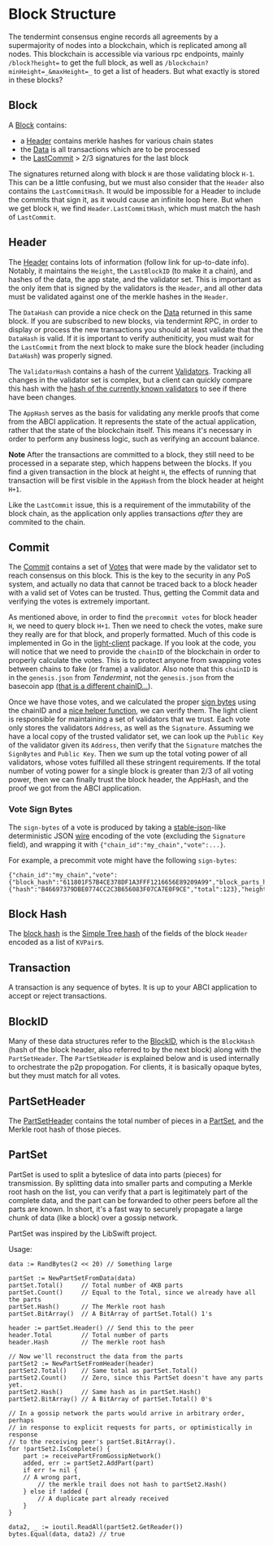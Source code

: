 # Block Structure

The tendermint consensus engine records all agreements by a
supermajority of nodes into a blockchain, which is replicated among all
nodes. This blockchain is accessible via various rpc endpoints, mainly
`/block?height=` to get the full block, as well as
`/blockchain?minHeight=_&maxHeight=_` to get a list of headers. But what
exactly is stored in these blocks?

## Block

A
[Block](https://godoc.org/github.com/tendermint/tendermint/types#Block)
contains:

-   a [Header](#header) contains merkle hashes for various chain states
-   the
    [Data](https://godoc.org/github.com/tendermint/tendermint/types#Data)
    is all transactions which are to be processed
-   the [LastCommit](#commit) &gt; 2/3 signatures for the last block

The signatures returned along with block `H` are those validating block
`H-1`. This can be a little confusing, but we must also consider that
the `Header` also contains the `LastCommitHash`. It would be impossible
for a Header to include the commits that sign it, as it would cause an
infinite loop here. But when we get block `H`, we find
`Header.LastCommitHash`, which must match the hash of `LastCommit`.

## Header

The
[Header](https://godoc.org/github.com/tendermint/tendermint/types#Header)
contains lots of information (follow link for up-to-date info). Notably,
it maintains the `Height`, the `LastBlockID` (to make it a chain), and
hashes of the data, the app state, and the validator set. This is
important as the only item that is signed by the validators is the
`Header`, and all other data must be validated against one of the merkle
hashes in the `Header`.

The `DataHash` can provide a nice check on the
[Data](https://godoc.org/github.com/tendermint/tendermint/types#Data)
returned in this same block. If you are subscribed to new blocks, via
tendermint RPC, in order to display or process the new transactions you
should at least validate that the `DataHash` is valid. If it is
important to verify autheniticity, you must wait for the `LastCommit`
from the next block to make sure the block header (including `DataHash`)
was properly signed.

The `ValidatorHash` contains a hash of the current
[Validators](https://godoc.org/github.com/tendermint/tendermint/types#Validator).
Tracking all changes in the validator set is complex, but a client can
quickly compare this hash with the [hash of the currently known
validators](https://godoc.org/github.com/tendermint/tendermint/types#ValidatorSet.Hash)
to see if there have been changes.

The `AppHash` serves as the basis for validating any merkle proofs that
come from the ABCI application. It represents the state of the actual
application, rather that the state of the blockchain itself. This means
it's necessary in order to perform any business logic, such as verifying
an account balance.

**Note** After the transactions are committed to a block, they still
need to be processed in a separate step, which happens between the
blocks. If you find a given transaction in the block at height `H`, the
effects of running that transaction will be first visible in the
`AppHash` from the block header at height `H+1`.

Like the `LastCommit` issue, this is a requirement of the immutability
of the block chain, as the application only applies transactions *after*
they are commited to the chain.

## Commit

The
[Commit](https://godoc.org/github.com/tendermint/tendermint/types#Commit)
contains a set of
[Votes](https://godoc.org/github.com/tendermint/tendermint/types#Vote)
that were made by the validator set to reach consensus on this block.
This is the key to the security in any PoS system, and actually no data
that cannot be traced back to a block header with a valid set of Votes
can be trusted. Thus, getting the Commit data and verifying the votes is
extremely important.

As mentioned above, in order to find the `precommit votes` for block
header `H`, we need to query block `H+1`. Then we need to check the
votes, make sure they really are for that block, and properly formatted.
Much of this code is implemented in Go in the
[light-client](https://github.com/tendermint/light-client) package. If
you look at the code, you will notice that we need to provide the
`chainID` of the blockchain in order to properly calculate the votes.
This is to protect anyone from swapping votes between chains to fake (or
frame) a validator. Also note that this `chainID` is in the
`genesis.json` from *Tendermint*, not the `genesis.json` from the
basecoin app ([that is a different
chainID...](https://github.com/cosmos/cosmos-sdk/issues/32)).

Once we have those votes, and we calculated the proper [sign
bytes](https://godoc.org/github.com/tendermint/tendermint/types#Vote.WriteSignBytes)
using the chainID and a [nice helper
function](https://godoc.org/github.com/tendermint/tendermint/types#SignBytes),
we can verify them. The light client is responsible for maintaining a
set of validators that we trust. Each vote only stores the validators
`Address`, as well as the `Signature`. Assuming we have a local copy of
the trusted validator set, we can look up the `Public Key` of the
validator given its `Address`, then verify that the `Signature` matches
the `SignBytes` and `Public Key`. Then we sum up the total voting power
of all validators, whose votes fulfilled all these stringent
requirements. If the total number of voting power for a single block is
greater than 2/3 of all voting power, then we can finally trust the
block header, the AppHash, and the proof we got from the ABCI
application.

### Vote Sign Bytes

The `sign-bytes` of a vote is produced by taking a
[stable-json](https://github.com/substack/json-stable-stringify)-like
deterministic JSON [wire](./wire-protocol.html) encoding of the vote
(excluding the `Signature` field), and wrapping it with
`{"chain_id":"my_chain","vote":...}`.

For example, a precommit vote might have the following `sign-bytes`:

```
{"chain_id":"my_chain","vote":{"block_hash":"611801F57B4CE378DF1A3FFF1216656E89209A99","block_parts_header":{"hash":"B46697379DBE0774CC2C3B656083F07CA7E0F9CE","total":123},"height":1234,"round":1,"type":2}}
```

## Block Hash

The [block
hash](https://godoc.org/github.com/tendermint/tendermint/types#Block.Hash)
is the [Simple Tree hash](./merkle.html#simple-tree-with-dictionaries)
of the fields of the block `Header` encoded as a list of `KVPair`s.

## Transaction

A transaction is any sequence of bytes. It is up to your ABCI
application to accept or reject transactions.

## BlockID

Many of these data structures refer to the
[BlockID](https://godoc.org/github.com/tendermint/tendermint/types#BlockID),
which is the `BlockHash` (hash of the block header, also referred to by
the next block) along with the `PartSetHeader`. The `PartSetHeader` is
explained below and is used internally to orchestrate the p2p
propogation. For clients, it is basically opaque bytes, but they must
match for all votes.

## PartSetHeader

The
[PartSetHeader](https://godoc.org/github.com/tendermint/tendermint/types#PartSetHeader)
contains the total number of pieces in a
[PartSet](https://godoc.org/github.com/tendermint/tendermint/types#PartSet),
and the Merkle root hash of those pieces.

## PartSet

PartSet is used to split a byteslice of data into parts (pieces) for
transmission. By splitting data into smaller parts and computing a
Merkle root hash on the list, you can verify that a part is legitimately
part of the complete data, and the part can be forwarded to other peers
before all the parts are known. In short, it's a fast way to securely
propagate a large chunk of data (like a block) over a gossip network.

PartSet was inspired by the LibSwift project.

Usage:

```
data := RandBytes(2 << 20) // Something large

partSet := NewPartSetFromData(data)
partSet.Total()     // Total number of 4KB parts
partSet.Count()     // Equal to the Total, since we already have all the parts
partSet.Hash()      // The Merkle root hash
partSet.BitArray()  // A BitArray of partSet.Total() 1's

header := partSet.Header() // Send this to the peer
header.Total        // Total number of parts
header.Hash         // The merkle root hash

// Now we'll reconstruct the data from the parts
partSet2 := NewPartSetFromHeader(header)
partSet2.Total()    // Same total as partSet.Total()
partSet2.Count()    // Zero, since this PartSet doesn't have any parts yet.
partSet2.Hash()     // Same hash as in partSet.Hash()
partSet2.BitArray() // A BitArray of partSet.Total() 0's

// In a gossip network the parts would arrive in arbitrary order, perhaps
// in response to explicit requests for parts, or optimistically in response
// to the receiving peer's partSet.BitArray().
for !partSet2.IsComplete() {
    part := receivePartFromGossipNetwork()
    added, err := partSet2.AddPart(part)
    if err != nil {
    // A wrong part,
        // the merkle trail does not hash to partSet2.Hash()
    } else if !added {
        // A duplicate part already received
    }
}

data2, _ := ioutil.ReadAll(partSet2.GetReader())
bytes.Equal(data, data2) // true
```
